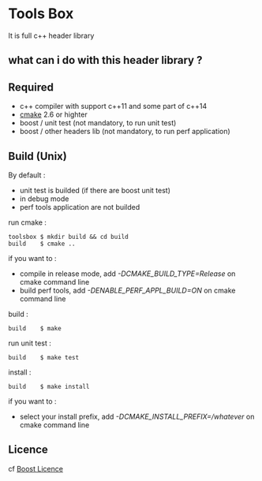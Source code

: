 # Tools Box

It is full c++ header library

## what can i do with this header library ?

## Required

* c++ compiler with support c++11 and some part of c++14
* [cmake](https://cmake.org/) 2.6 or highter
* boost / unit test (not mandatory, to run unit test)
* boost / other headers lib (not mandatory, to run perf application)

## Build (Unix)

By default :
* unit test is builded (if there are boost unit test)
* in debug mode
* perf tools application are not builded

run cmake :

```shell
toolsbox $ mkdir build && cd build
build    $ cmake ..
```

if you want to :
* compile in release mode, add *-DCMAKE_BUILD_TYPE=Release* on cmake command line
* build perf tools, add *-DENABLE_PERF_APPL_BUILD=ON* on cmake command line

build :

```shell
build    $ make
```

run unit test :

```shell
build    $ make test
```

install :

```shell
build    $ make install
```

if you want to :
* select your install prefix, add *-DCMAKE_INSTALL_PREFIX=/whatever* on cmake command line

## Licence

cf [Boost Licence](http://www.boost.org/LICENSE_1_0.txt)
